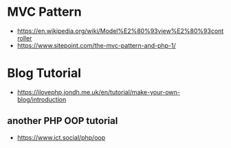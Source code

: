 # MVC Pattern

* https://en.wikipedia.org/wiki/Model%E2%80%93view%E2%80%93controller
* https://www.sitepoint.com/the-mvc-pattern-and-php-1/

# Blog Tutorial

* https://ilovephp.jondh.me.uk/en/tutorial/make-your-own-blog/introduction

## another PHP OOP tutorial
* https://www.ict.social/php/oop
